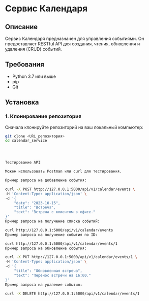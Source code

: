 # Сервис Календаря

## Описание

Сервис Календаря предназначен для управления событиями. Он предоставляет RESTful API для создания, чтения, обновления и удаления (CRUD) событий.

## Требования

- Python 3.7 или выше
- pip
- Git

## Установка

### 1. Клонирование репозитория

Сначала клонируйте репозиторий на ваш локальный компьютер:

```bash
git clone <URL_репозитория>
cd calendar_service




Тестирование API

Можем использовать Postman или curl для тестирования.

Пример запроса на добавление события:

curl -X POST http://127.0.0.1:5000/api/v1/calendar/events \
-H 'Content-Type: application/json' \
-d '{
    "date": "2023-10-15",
    "title": "Встреча",
    "text": "Встреча с клиентом в офисе."
}'
Пример запроса на получение списка событий:

curl http://127.0.0.1:5000/api/v1/calendar/events
Пример запроса на получение события по ID:

curl http://127.0.0.1:5000/api/v1/calendar/events/1
Пример запроса на обновление события:

curl -X PUT http://127.0.0.1:5000/api/v1/calendar/events/1 \
-H 'Content-Type: application/json' \
-d '{
    "title": "Обновленная встреча",
    "text": "Перенос встречи на 16:00."
}'
Пример запроса на удаление события:

curl -X DELETE http://127.0.0.1:5000/api/v1/calendar/events/1
